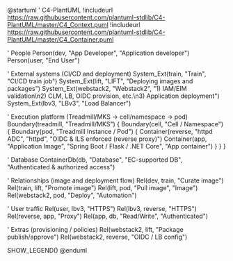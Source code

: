 @startuml
' C4-PlantUML
!includeurl https://raw.githubusercontent.com/plantuml-stdlib/C4-PlantUML/master/C4_Context.puml
!includeurl https://raw.githubusercontent.com/plantuml-stdlib/C4-PlantUML/master/C4_Container.puml

' People
Person(dev, "App Developer", "Application developer")
Person(user, "End User")

' External systems (CI/CD and deployment)
System_Ext(train, "Train", "CI/CD train job")
System_Ext(lift, "LIFT", "Deploying images and packages")
System_Ext(webstack2, "Webstack2", "1) IAM/EIM validation\n2) CLM, LB, OIDC provision, etc.\n3) Application deployment")
System_Ext(lbv3, "LBv3", "Load Balancer")

' Execution platform (Treadmill/MKS -> cell/namespace -> pod)
Boundary(treadmill, "Treadmill/MKS") {
  Boundary(cell, "Cell / Namespace") {
    Boundary(pod, "Treadmill Instance / Pod") {
      Container(reverse, "httpd ADC", "httpd", "OIDC & ILS enforced (reverse proxy)")
      Container(app, "Application Image", "Spring Boot / Flask / .NET Core", "App container")
    }
  }
}

' Database
ContainerDb(db, "Database", "EC-supported DB", "Authenticated & authorized access")

' Relationships (image and deployment flow)
Rel(dev, train, "Curate image")
Rel(train, lift, "Promote image")
Rel(lift, pod, "Pull image", "Image")
Rel(webstack2, pod, "Deploy", "Automation")

' User traffic
Rel(user, lbv3, "HTTPS")
Rel(lbv3, reverse, "HTTPS")
Rel(reverse, app, "Proxy")
Rel(app, db, "Read/Write", "Authenticated")

' Extras (provisioning / policies)
Rel(webstack2, lift, "Package publish/approve")
Rel(webstack2, reverse, "OIDC / LB config")

SHOW_LEGEND()
@enduml
